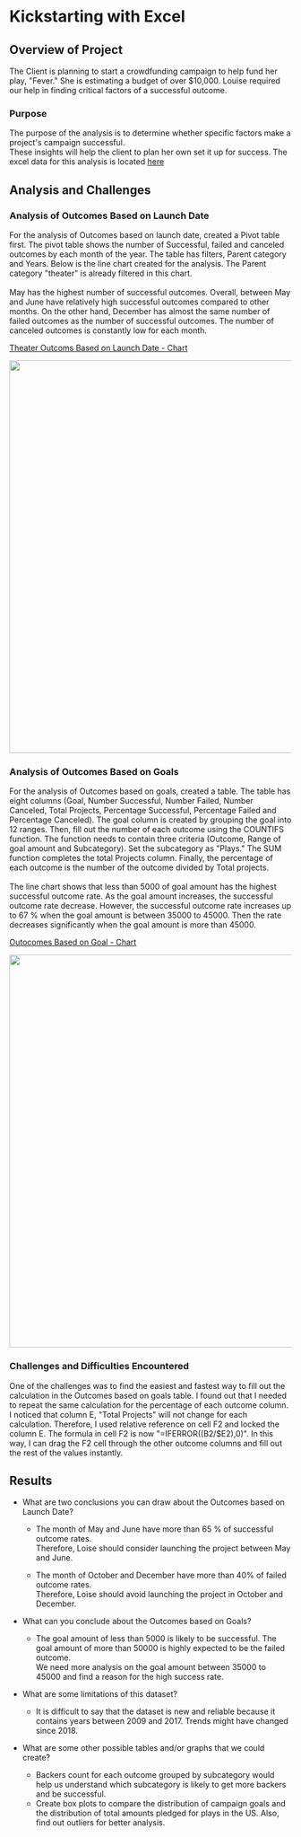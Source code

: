 # Kickstarting with Excel

## Overview of Project
The Client is planning to start a crowdfunding campaign to help fund her play, "Fever." She is estimating a budget of over $10,000. Louise required our help in finding critical factors of a successful outcome.

### Purpose
The purpose of the analysis is to determine whether specific factors make a project's campaign successful. <br>
These insights will help the client to plan her own set it up for success. The excel data for this analysis is located [here](https://github.com/Takomochi/kickstarter-analysis/blob/main/Kickstarter_Challenge.zip)
  
## Analysis and Challenges

### Analysis of Outcomes Based on Launch Date
For the analysis of Outcomes based on launch date, created a Pivot table first. The pivot table shows the number of Successful, failed and canceled outcomes by each month of the year. The table has filters, Parent category and Years.  Below is the line chart created for the analysis. The Parent category "theater" is already filtered in this chart.<br>
<br>
May has the highest number of successful outcomes. Overall, between May and June have relatively high successful outcomes compared to other months. On the other hand, December has almost the same number of failed outcomes as the number of successful outcomes. The number of canceled outcomes is constantly low for each month.

[Theater Outcoms Based on Launch Date - Chart](https://github.com/Takomochi/kickstarter-analysis/blob/main/resources/Theater_Outcomes_vs_Launch.png)

<img src="https://user-images.githubusercontent.com/85041697/139329947-45b63d2d-d881-4706-9e4d-f959a9027817.png" width="700">


### Analysis of Outcomes Based on Goals
For the analysis of Outcomes based on goals, created a table. The table has eight columns (Goal, Number Successful, Number Failed, Number Canceled, Total Projects, Percentage Successful, Percentage Failed and Percentage Canceled). The goal column is created by grouping the goal into 12 ranges. Then, fill out the number of each outcome using the COUNTIFS function. The function needs to contain three criteria (Outcome, Range of goal amount and Subcategory). Set the subcategory as "Plays." The SUM function completes the total Projects column. Finally, the percentage of each outcome is the number of the outcome divided by Total projects.<br>
<br>
The line chart shows that less than 5000 of goal amount has the highest successful outcome rate. As the goal amount increases, the successful outcome rate decrease. However, the successful outcome rate increases up to 67 % when the goal amount is between 35000 to 45000. Then the rate decreases significantly when the goal amount is more than 45000.

[Outocomes Based on Goal - Chart](https://github.com/Takomochi/kickstarter-analysis/blob/main/resources/Outcomes_vs_Goals.png)

<img src="https://user-images.githubusercontent.com/85041697/139330635-b9aa059a-754e-4b73-a778-085fa933123f.png" width="700">


### Challenges and Difficulties Encountered
One of the challenges was to find the easiest and fastest way to fill out the calculation in the Outcomes based on goals table. I found out that I needed to repeat the same calculation for the percentage of each outcome column. I noticed that column E, "Total Projects" will not change for each calculation.  Therefore, I used relative reference on cell F2 and locked the column E. The formula in cell F2 is now "=IFERROR((B2/$E2),0)". In this way, I can drag the F2 cell through the other outcome columns and fill out the rest of the values instantly.

## Results

- What are two conclusions you can draw about the Outcomes based on Launch Date? <br>
  - The month of May and June have more than 65 % of successful outcome rates.<br>
    Therefore, Loise should consider launching the project between May and June.
    
  - The month of October and December have more than 40% of failed outcome rates.<br>
    Therefore, Loise should avoid launching the project in October and December.


- What can you conclude about the Outcomes based on Goals?<br>
  - The goal amount of less than 5000 is likely to be successful. The goal amount of more than 50000 is highly expected to be the failed outcome.<br> 
    We need more analysis on the    goal amount between 35000 to 45000 and find a reason for the high success rate.

- What are some limitations of this dataset?<br>
  - It is difficult to say that the dataset is new and reliable because it contains years between 2009 and 2017. Trends might have changed since 2018.

- What are some other possible tables and/or graphs that we could create?<br>
  - Backers count for each outcome grouped by subcategory would help us understand which subcategory is likely to get more backers and be successful.<br>
  - Create box plots to compare the distribution of campaign goals and the distribution of total amounts pledged for plays in the US. Also, find out outliers for better analysis.

 
